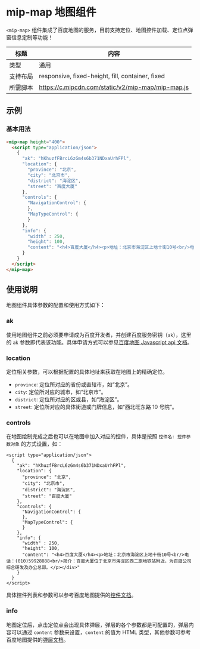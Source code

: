 # mip-map 地图组件

`<mip-map>` 组件集成了百度地图的服务，目前支持定位、地图控件加载、定位点弹窗信息定制等功能！

| 标题     | 内容                                              |
| -------- | ------------------------------------------------- |
| 类型     | 通用                                              |
| 支持布局 | responsive, fixed-height, fill, container, fixed  |
| 所需脚本 | https://c.mipcdn.com/static/v2/mip-map/mip-map.js |

## 示例

### 基本用法

```html
<mip-map height="400">
  <script type="application/json">
    {
      "ak": "hKhuzfFBrcL6zGm4s6b371NDxaUrhFPl",
      "location": {
        "province": "北京",
        "city": "北京市",
        "district": "海淀区",
        "street": "百度大厦"
      },
      "controls": {
        "NavigationControl": {
        },
        "MapTypeControl": {
        }
      },
      "info": {
        "width" : 250,
        "height": 100,
        "content": "<h4>百度大厦</h4><p>地址：北京市海淀区上地十街10号<br/>电话：(010)59928888<br/>简介：百度大厦位于北京市海淀区西二旗地铁站附近，为百度公司综合研发及办公总部。</p></div>"
      }
    }
  </script>
</mip-map>
```

## 使用说明

地图组件具体参数的配置和使用方式如下：

### ak

使用地图组件之前必须要申请成为百度开发者，并创建百度服务密钥（`ak`），这里的 `ak` 参数即代表该功能。具体申请方式可以参见[百度地图 Javascript api 文档](http://lbsyun.baidu.com/index.php?title=jspopular/guide/getkey)。

### location

定位相关参数，可以根据配置的具体地址来获取在地图上的精确定位。

- `province`: 定位所对应的省份或直辖市，如“北京”。
- `city`: 定位所对应的城市，如“北京市”。
- `district`: 定位所对应的区或县，如“海淀区”。
- `street`: 定位所对应的具体街道或门牌信息，如“西北旺东路 10 号院”。

### controls

在地图绘制完成之后也可以在地图中加入对应的控件，具体是按照 `控件名: 控件参数对象` 的方式设置，如：

```
<script type="application/json">
  {
    "ak": "hKhuzfFBrcL6zGm4s6b371NDxaUrhFPl",
    "location": {
      "province": "北京",
      "city": "北京市",
      "district": "海淀区",
      "street": "百度大厦"
    },
    "controls": {
      "NavigationControl": {
      },
      "MapTypeControl": {
      }
    },
    "info": {
      "width" : 250,
      "height": 100,
      "content": "<h4>百度大厦</h4><p>地址：北京市海淀区上地十街10号<br/>电话：(010)59928888<br/>简介：百度大厦位于北京市海淀区西二旗地铁站附近，为百度公司综合研发及办公总部。</p></div>"
    }
  }
</script>
```

具体控件列表和参数可以参考百度地图提供的[控件文档](http://lbsyun.baidu.com/cms/jsapi/reference/jsapi_reference.html#a2b0)。

### info

地图定位后，点击定位点会出现具体弹层，弹层的各个参数都是可配置的，弹层内容可以通过 `content` 参数来设置，`content` 的值为 HTML 类型，其他参数可参考百度地图提供的[弹层文档](http://lbsyun.baidu.com/cms/jsapi/reference/jsapi_reference.html#a3b8)。
